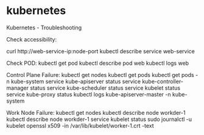 # kubernetes

Kubernetes - Troubleshooting 

Check accessibility:

curl http://web-service-ip:node-port
kubectl describe service web-service

Check POD:
kubectl get pod
kubectl describe pod web
kubectl logs web

Control Plane Failure:
kubectl get nodes
kubectl get pods
kubectl get pods -n kube-system
service kube-apiserver status
service kube-controller-manager status
service kube-scheduler status
service kubelet status
service kube-proxy status
kubectl logs kube-apiserver-master -n kube-system

Work Node Failure:
kubectl get nodes
kubectl describe node workder-1
kubectl describe node workder-1
service kubelet status
sudo journalctl -u kubelet
openssl x509 -in /var/lib/kubelet/worker-1.crt -text
